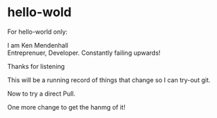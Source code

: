 # hello-wold
For hello-world only:


I am Ken Mendenhall<br>
  Entreprenuer, Developer. Constantly failing upwards!
  
  Thanks for listening
  
 This will be a running record of things that change so I can try-out git.
 
 Now to try a direct Pull.
 
 One more change to get the hanmg of it!

